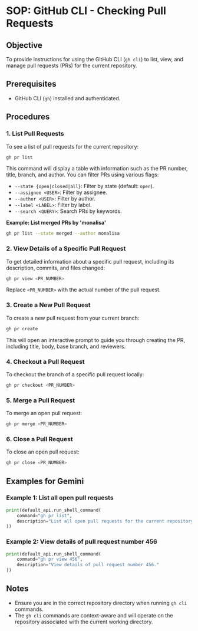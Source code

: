 # SOP: GitHub CLI - Checking Pull Requests

## Objective

To provide instructions for using the GitHub CLI (`gh cli`) to list, view, and manage pull requests (PRs) for the current repository.

## Prerequisites

*   GitHub CLI (`gh`) installed and authenticated.

## Procedures

### 1. List Pull Requests

To see a list of pull requests for the current repository:

```bash
gh pr list
```

This command will display a table with information such as the PR number, title, branch, and author. You can filter PRs using various flags:

*   `--state {open|closed|all}`: Filter by state (default: `open`).
*   `--assignee <USER>`: Filter by assignee.
*   `--author <USER>`: Filter by author.
*   `--label <LABEL>`: Filter by label.
*   `--search <QUERY>`: Search PRs by keywords.

**Example: List merged PRs by 'monalisa'**
```bash
gh pr list --state merged --author monalisa
```

### 2. View Details of a Specific Pull Request

To get detailed information about a specific pull request, including its description, commits, and files changed:

```bash
gh pr view <PR_NUMBER>
```

Replace `<PR_NUMBER>` with the actual number of the pull request.

### 3. Create a New Pull Request

To create a new pull request from your current branch:

```bash
gh pr create
```

This will open an interactive prompt to guide you through creating the PR, including title, body, base branch, and reviewers.

### 4. Checkout a Pull Request

To checkout the branch of a specific pull request locally:

```bash
gh pr checkout <PR_NUMBER>
```

### 5. Merge a Pull Request

To merge an open pull request:

```bash
gh pr merge <PR_NUMBER>
```

### 6. Close a Pull Request

To close an open pull request:

```bash
gh pr close <PR_NUMBER>
```

## Examples for Gemini

### Example 1: List all open pull requests

```python
print(default_api.run_shell_command(
    command="gh pr list",
    description="List all open pull requests for the current repository."
))
```

### Example 2: View details of pull request number 456

```python
print(default_api.run_shell_command(
    command="gh pr view 456",
    description="View details of pull request number 456."
))
```

## Notes

*   Ensure you are in the correct repository directory when running `gh cli` commands.
*   The `gh cli` commands are context-aware and will operate on the repository associated with the current working directory.
